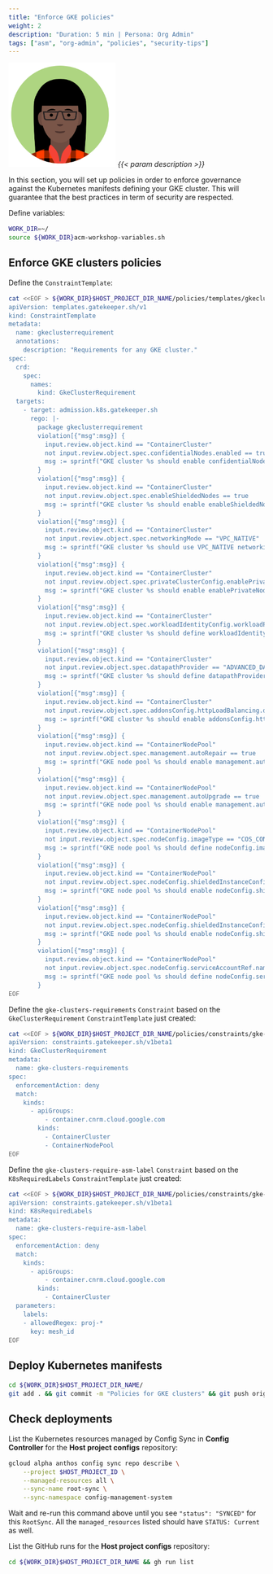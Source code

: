 ```yaml
---
title: "Enforce GKE policies"
weight: 2
description: "Duration: 5 min | Persona: Org Admin"
tags: ["asm", "org-admin", "policies", "security-tips"]
---
```

![Org Admin](/images/org-admin.png)
_{{< param description >}}_

In this section, you will set up policies in order to enforce governance against the Kubernetes manifests defining your GKE cluster. This will guarantee that the best practices in term of security are respected.

Define variables:
```Bash
WORK_DIR=~/
source ${WORK_DIR}acm-workshop-variables.sh
```

## Enforce GKE clusters policies

Define the `ConstraintTemplate`:
```Bash
cat <<EOF > ${WORK_DIR}$HOST_PROJECT_DIR_NAME/policies/templates/gkeclusterrequirement.yaml
apiVersion: templates.gatekeeper.sh/v1
kind: ConstraintTemplate
metadata:
  name: gkeclusterrequirement
  annotations:
    description: "Requirements for any GKE cluster."
spec:
  crd:
    spec:
      names:
        kind: GkeClusterRequirement
  targets:
    - target: admission.k8s.gatekeeper.sh
      rego: |-
        package gkeclusterrequirement
        violation[{"msg":msg}] {
          input.review.object.kind == "ContainerCluster"
          not input.review.object.spec.confidentialNodes.enabled == true
          msg := sprintf("GKE cluster %s should enable confidentialNodes.", [input.review.object.metadata.name])
        }
        violation[{"msg":msg}] {
          input.review.object.kind == "ContainerCluster"
          not input.review.object.spec.enableShieldedNodes == true
          msg := sprintf("GKE cluster %s should enable enableShieldedNodes.", [input.review.object.metadata.name])
        }
        violation[{"msg":msg}] {
          input.review.object.kind == "ContainerCluster"
          not input.review.object.spec.networkingMode == "VPC_NATIVE"
          msg := sprintf("GKE cluster %s should use VPC_NATIVE networkingMode.", [input.review.object.metadata.name])
        }
        violation[{"msg":msg}] {
          input.review.object.kind == "ContainerCluster"
          not input.review.object.spec.privateClusterConfig.enablePrivateNodes == true
          msg := sprintf("GKE cluster %s should enable enablePrivateNodes.", [input.review.object.metadata.name])
        }
        violation[{"msg":msg}] {
          input.review.object.kind == "ContainerCluster"
          not input.review.object.spec.workloadIdentityConfig.workloadPool
          msg := sprintf("GKE cluster %s should define workloadIdentityConfig.workloadPool.", [input.review.object.metadata.name])
        }
        violation[{"msg":msg}] {
          input.review.object.kind == "ContainerCluster"
          not input.review.object.spec.datapathProvider == "ADVANCED_DATAPATH"
          msg := sprintf("GKE cluster %s should define datapathProvider as ADVANCED_DATAPATH to use GKE Dataplane V2.", [input.review.object.metadata.name])
        }
        violation[{"msg":msg}] {
          input.review.object.kind == "ContainerCluster"
          not input.review.object.spec.addonsConfig.httpLoadBalancing.disabled == false
          msg := sprintf("GKE cluster %s should enable addonsConfig.httpLoadBalancing.", [input.review.object.metadata.name])
        }
        violation[{"msg":msg}] {
          input.review.object.kind == "ContainerNodePool"
          not input.review.object.spec.management.autoRepair == true
          msg := sprintf("GKE node pool %s should enable management.autoRepair.", [input.review.object.metadata.name])
        }
        violation[{"msg":msg}] {
          input.review.object.kind == "ContainerNodePool"
          not input.review.object.spec.management.autoUpgrade == true
          msg := sprintf("GKE node pool %s should enable management.autoUpgrade.", [input.review.object.metadata.name])
        }
        violation[{"msg":msg}] {
          input.review.object.kind == "ContainerNodePool"
          not input.review.object.spec.nodeConfig.imageType == "COS_CONTAINERD"
          msg := sprintf("GKE node pool %s should define nodeConfig.imageType as COS_CONTAINERD.", [input.review.object.metadata.name])
        }
        violation[{"msg":msg}] {
          input.review.object.kind == "ContainerNodePool"
          not input.review.object.spec.nodeConfig.shieldedInstanceConfig.enableIntegrityMonitoring == true
          msg := sprintf("GKE node pool %s should enable nodeConfig.shieldedInstanceConfig.enableIntegrityMonitoring.", [input.review.object.metadata.name])
        }
        violation[{"msg":msg}] {
          input.review.object.kind == "ContainerNodePool"
          not input.review.object.spec.nodeConfig.shieldedInstanceConfig.enableSecureBoot == true
          msg := sprintf("GKE node pool %s should enable nodeConfig.shieldedInstanceConfig.enableSecureBoot.", [input.review.object.metadata.name])
        }
        violation[{"msg":msg}] {
          input.review.object.kind == "ContainerNodePool"
          not input.review.object.spec.nodeConfig.serviceAccountRef.name
          msg := sprintf("GKE node pool %s should define nodeConfig.serviceAccountRef.", [input.review.object.metadata.name])
        }
EOF
```

Define the `gke-clusters-requirements` `Constraint` based on the `GkeClusterRequirement` `ConstraintTemplate` just created:
```Bash
cat <<EOF > ${WORK_DIR}$HOST_PROJECT_DIR_NAME/policies/constraints/gke-clusters-requirements.yaml
apiVersion: constraints.gatekeeper.sh/v1beta1
kind: GkeClusterRequirement
metadata:
  name: gke-clusters-requirements
spec:
  enforcementAction: deny
  match:
    kinds:
      - apiGroups:
          - container.cnrm.cloud.google.com
        kinds:
          - ContainerCluster
          - ContainerNodePool
EOF
```

Define the `gke-clusters-require-asm-label` `Constraint` based on the `K8sRequiredLabels` `ConstraintTemplate` just created:
```Bash
cat <<EOF > ${WORK_DIR}$HOST_PROJECT_DIR_NAME/policies/constraints/gke-clusters-require-asm-label.yaml
apiVersion: constraints.gatekeeper.sh/v1beta1
kind: K8sRequiredLabels
metadata:
  name: gke-clusters-require-asm-label
spec:
  enforcementAction: deny
  match:
    kinds:
      - apiGroups:
          - container.cnrm.cloud.google.com
        kinds:
          - ContainerCluster
  parameters:
    labels:
    - allowedRegex: proj-*
      key: mesh_id
EOF
```

## Deploy Kubernetes manifests

```Bash
cd ${WORK_DIR}$HOST_PROJECT_DIR_NAME/
git add . && git commit -m "Policies for GKE clusters" && git push origin main
```

## Check deployments

List the Kubernetes resources managed by Config Sync in **Config Controller** for the **Host project configs** repository:
```Bash
gcloud alpha anthos config sync repo describe \
    --project $HOST_PROJECT_ID \
    --managed-resources all \
    --sync-name root-sync \
    --sync-namespace config-management-system
```
Wait and re-run this command above until you see `"status": "SYNCED"` for this `RootSync`. All the `managed_resources` listed should have `STATUS: Current` as well.

List the GitHub runs for the **Host project configs** repository:
```Bash
cd ${WORK_DIR}$HOST_PROJECT_DIR_NAME && gh run list
```